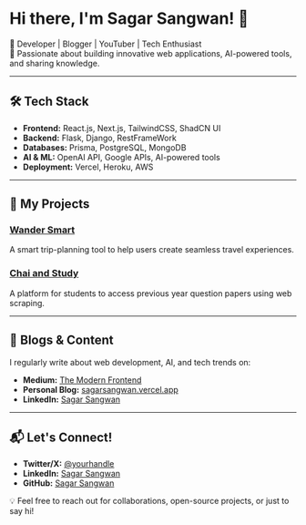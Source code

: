 # Hi there, I'm Sagar Sangwan! 👋

🚀 Developer | Blogger | YouTuber | Tech Enthusiast  
🎯 Passionate about building innovative web applications, AI-powered tools, and sharing knowledge.

---

## 🛠 Tech Stack

- **Frontend:** React.js, Next.js, TailwindCSS, ShadCN UI
- **Backend:** Flask, Django, RestFrameWork
- **Databases:** Prisma, PostgreSQL, MongoDB
- **AI & ML:** OpenAI API, Google APIs, AI-powered tools
- **Deployment:** Vercel, Heroku, AWS

---

## 🚀 My Projects

### [Wander Smart](https://wander-smart.vercel.app/)
A smart trip-planning tool to help users create seamless travel experiences.

### [Chai and Study](https://chai-and-study.vercel.app/)
A platform for students to access previous year question papers using web scraping.



---

## 📢 Blogs & Content
I regularly write about web development, AI, and tech trends on:
- **Medium:** [The Modern Frontend](https://medium.com/@sagarsangwan)
- **Personal Blog:** [sagarsangwan.vercel.app](https://sagarsangwan.vercel.app/blogs)
- **LinkedIn:** [Sagar Sangwan](https://www.linkedin.com/in/sagarsangwann/)

---

## 📬 Let's Connect!
- **Twitter/X:** [@yourhandle](https://twitter.com/iamsagarsangwan)
- **LinkedIn:** [Sagar Sangwan](https://www.linkedin.com/in/sagarsangwan/)
- **GitHub:** [Sagar Sangwan](https://github.com/sagarsangwan)

💡 Feel free to reach out for collaborations, open-source projects, or just to say hi!

